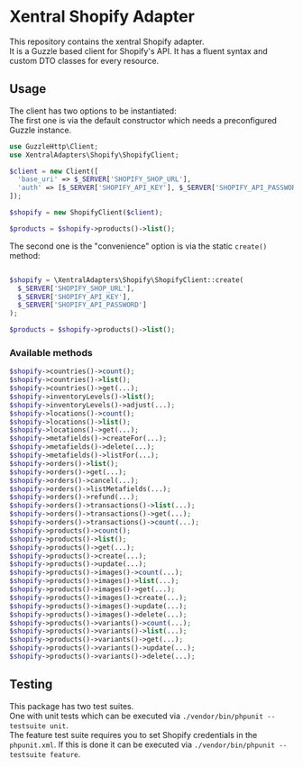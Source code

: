# Xentral Shopify Adapter

This repository contains the xentral Shopify adapter.  
It is a Guzzle based client for Shopify's API. It has a fluent syntax and custom
DTO classes for every resource.

## Usage

The client has two options to be instantiated:  
The first one is via the default constructor which needs a preconfigured Guzzle
instance.

```php
use GuzzleHttp\Client;
use XentralAdapters\Shopify\ShopifyClient;

$client = new Client([
  'base_uri' => $_SERVER['SHOPIFY_SHOP_URL'],
  'auth' => [$_SERVER['SHOPIFY_API_KEY'], $_SERVER['SHOPIFY_API_PASSWORD']]
]);

$shopify = new ShopifyClient($client);

$products = $shopify->products()->list();
```

The second one is the "convenience" option is via the static `create()` method:

```php

$shopify = \XentralAdapters\Shopify\ShopifyClient::create(
  $_SERVER['SHOPIFY_SHOP_URL'],
  $_SERVER['SHOPIFY_API_KEY'],
  $_SERVER['SHOPIFY_API_PASSWORD']
);

$products = $shopify->products()->list();
```

### Available methods

```php
$shopify->countries()->count();
$shopify->countries()->list();
$shopify->countries()->get(...);
$shopify->inventoryLevels()->list();
$shopify->inventoryLevels()->adjust(...);
$shopify->locations()->count();
$shopify->locations()->list();
$shopify->locations()->get(...);
$shopify->metafields()->createFor(...);
$shopify->metafields()->delete(...);
$shopify->metafields()->listFor(...);
$shopify->orders()->list();
$shopify->orders()->get(...);
$shopify->orders()->cancel(...);
$shopify->orders()->listMetafields(...);
$shopify->orders()->refund(...);
$shopify->orders()->transactions()->list(...);
$shopify->orders()->transactions()->get(...);
$shopify->orders()->transactions()->count(...);
$shopify->products()->count();
$shopify->products()->list();
$shopify->products()->get(...);
$shopify->products()->create(...);
$shopify->products()->update(...);
$shopify->products()->images()->count(...);
$shopify->products()->images()->list(...);
$shopify->products()->images()->get(...);
$shopify->products()->images()->create(...);
$shopify->products()->images()->update(...);
$shopify->products()->images()->delete(...);
$shopify->products()->variants()->count(...);
$shopify->products()->variants()->list(...);
$shopify->products()->variants()->get(...);
$shopify->products()->variants()->update(...);
$shopify->products()->variants()->delete(...);
```


## Testing

This package has two test suites.  
One with unit tests which can be executed
via `./vendor/bin/phpunit --testsuite unit`.  
The feature test suite requires you to set Shopify credentials in
the `phpunit.xml`. If this is done it can be executed
via `./vendor/bin/phpunit --testsuite feature`.
